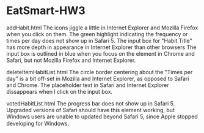 # EatSmart-HW3
addHabit.html
The icons jiggle a little in Internet Explorer and Mozilla Firefox when you click on them. 
The green highlight indicating the frequency or times per day does not show up in Safari 5. 
The input box for "Habit Title" has more depth in appearance in Internet Explorer than other browsers
The input box is outlined in blue when you focus on the element in Chrome and Safari, but not Mozilla Firefox and Internet Explorer. 

deleteItemHabitList.html
The circle border centering about the "Times per day" is a bit off-set in Mozilla and Internet Explorer, as opposed to Safari and Chrome.
The placeholder text in Safari and Internet Explorer dissappears when I click on the input box.

votedHabitList.html
The progress bar does not show up in Safari 5. Upgraded versions of Safari should have this element working, but Windows users are unable to updated beyond Safari 5, since Apple stopped developing for Windows. 